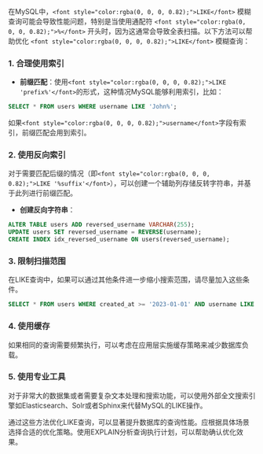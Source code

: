 <font style="color:rgba(0, 0, 0, 0.82);">在MySQL中，</font>`<font style="color:rgba(0, 0, 0, 0.82);">LIKE</font>`<font style="color:rgba(0, 0, 0, 0.82);"> 模糊查询可能会导致性能问题，特别是当使用通配符 </font>`<font style="color:rgba(0, 0, 0, 0.82);">%</font>`<font style="color:rgba(0, 0, 0, 0.82);"> 开头时，因为这通常会导致全表扫描。以下方法可以帮助优化 </font>`<font style="color:rgba(0, 0, 0, 0.82);">LIKE</font>`<font style="color:rgba(0, 0, 0, 0.82);"> 模糊查询：</font>

### <font style="color:rgba(0, 0, 0, 0.82);">1. 合理使用索引</font>
+ **<font style="color:rgba(0, 0, 0, 0.82);">前缀匹配</font>**<font style="color:rgba(0, 0, 0, 0.82);">：使用</font>`<font style="color:rgba(0, 0, 0, 0.82);">LIKE 'prefix%'</font>`<font style="color:rgba(0, 0, 0, 0.82);">的形式，这种情况MySQL能够利用索引，比如：</font>

```sql
SELECT * FROM users WHERE username LIKE 'John%';
```

<font style="color:rgba(0, 0, 0, 0.82);">如果</font>`<font style="color:rgba(0, 0, 0, 0.82);">username</font>`<font style="color:rgba(0, 0, 0, 0.82);">字段有索引，前缀匹配会用到索引。</font>

### <font style="color:rgba(0, 0, 0, 0.82);">2. 使用反向索引</font>
<font style="color:rgba(0, 0, 0, 0.82);">对于需要匹配后缀的情况（即</font>`<font style="color:rgba(0, 0, 0, 0.82);">LIKE '%suffix'</font>`<font style="color:rgba(0, 0, 0, 0.82);">），可以创建一个辅助列存储反转字符串，并基于此列进行前缀匹配。</font>

+ **<font style="color:rgba(0, 0, 0, 0.82);">创建反向字符串</font>**<font style="color:rgba(0, 0, 0, 0.82);">：</font>

```sql
ALTER TABLE users ADD reversed_username VARCHAR(255);  
UPDATE users SET reversed_username = REVERSE(username);  
CREATE INDEX idx_reversed_username ON users(reversed_username);
```

### <font style="color:rgba(0, 0, 0, 0.82);">3. 限制扫描范围</font>
<font style="color:rgba(0, 0, 0, 0.82);">在LIKE查询中，如果可以通过其他条件进一步缩小搜索范围，请尽量加入这些条件。</font>

```sql
SELECT * FROM users WHERE created_at >= '2023-01-01' AND username LIKE 'John%';
```

### <font style="color:rgba(0, 0, 0, 0.82);">4. 使用缓存</font>
<font style="color:rgba(0, 0, 0, 0.82);">如果相同的查询需要频繁执行，可以考虑在应用层实施缓存策略来减少数据库负载。</font>

### <font style="color:rgba(0, 0, 0, 0.82);">5. 使用专业工具</font>
<font style="color:rgba(0, 0, 0, 0.82);">对于非常大的数据集或者需要复杂文本处理和搜索功能，可以使用外部全文搜索引擎如Elasticsearch、Solr或者Sphinx来代替MySQL的LIKE操作。</font>

<font style="color:rgba(0, 0, 0, 0.82);">通过这些方法优化LIKE查询，可以显著提升数据库的查询性能。应根据具体场景选择合适的优化策略。使用EXPLAIN分析查询执行计划，可以帮助确认优化效果。</font>


